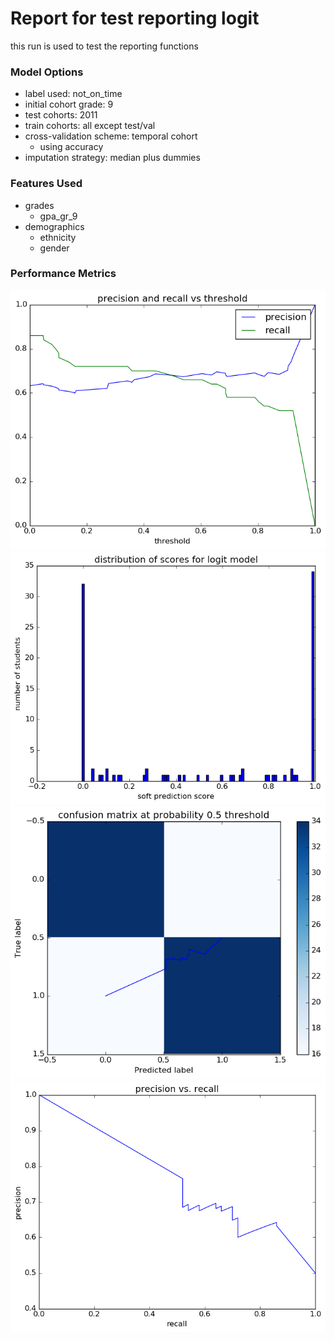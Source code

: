 # Report for test reporting logit
this run is used to test the reporting functions

### Model Options
* label used: not_on_time
* initial cohort grade: 9
* test cohorts: 2011
* train cohorts: all except test/val
* cross-validation scheme: temporal cohort
	 * using accuracy
* imputation strategy: median plus dummies

### Features Used
* grades
	 * gpa_gr_9
* demographics
	 * ethnicity
	 * gender

### Performance Metrics
![test_reporting_logit_precision_recall.png](test_reporting_logit_precision_recall.png)
![test_reporting_logit_score_dist.png](test_reporting_logit_score_dist.png)
![test_reporting_logit_confusion_mat_0.5.png](test_reporting_logit_confusion_mat_0.5.png)
![test_reporting_logit_pr_vs_threshold.png](test_reporting_logit_pr_vs_threshold.png)

